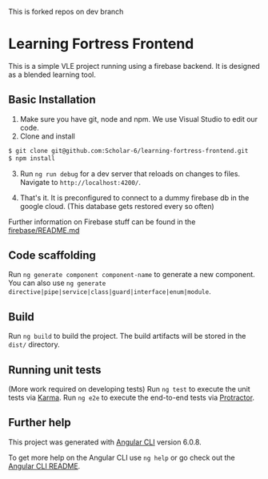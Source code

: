 This is forked repos on dev branch

# Learning Fortress Frontend

This is a simple VLE project running using a firebase backend. It is designed as a blended learning tool.

## Basic Installation 
1. Make sure you have git, node and npm. We use Visual Studio to edit our code.
2. Clone and install
```bash
$ git clone git@github.com:Scholar-6/learning-fortress-frontend.git
$ npm install
```
3. Run `ng run debug` for a dev server that reloads on changes to files. Navigate to `http://localhost:4200/`.

4. That's it. It is preconfigured to connect to a dummy firebase db in the google cloud. (This database gets restored every so often)

Further information on Firebase stuff can be found in the [firebase/README.md](./firebase/README.md)

## Code scaffolding

Run `ng generate component component-name` to generate a new component. You can also use `ng generate directive|pipe|service|class|guard|interface|enum|module`.

## Build

Run `ng build` to build the project. The build artifacts will be stored in the `dist/` directory.

## Running unit tests
(More work required on developing tests)
Run `ng test` to execute the unit tests via [Karma](https://karma-runner.github.io).
Run `ng e2e` to execute the end-to-end tests via [Protractor](http://www.protractortest.org/).

## Further help

This project was generated with [Angular CLI](https://github.com/angular/angular-cli) version 6.0.8.

To get more help on the Angular CLI use `ng help` or go check out the [Angular CLI README](https://github.com/angular/angular-cli/blob/master/README.md).
